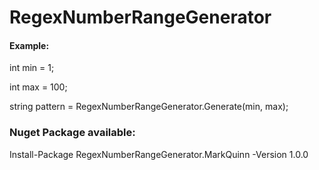 # RegexNumberRangeGenerator

#### Example:

int min = 1;

int max = 100;

string pattern = RegexNumberRangeGenerator.Generate(min, max);

### Nuget Package available:

Install-Package RegexNumberRangeGenerator.MarkQuinn -Version 1.0.0
